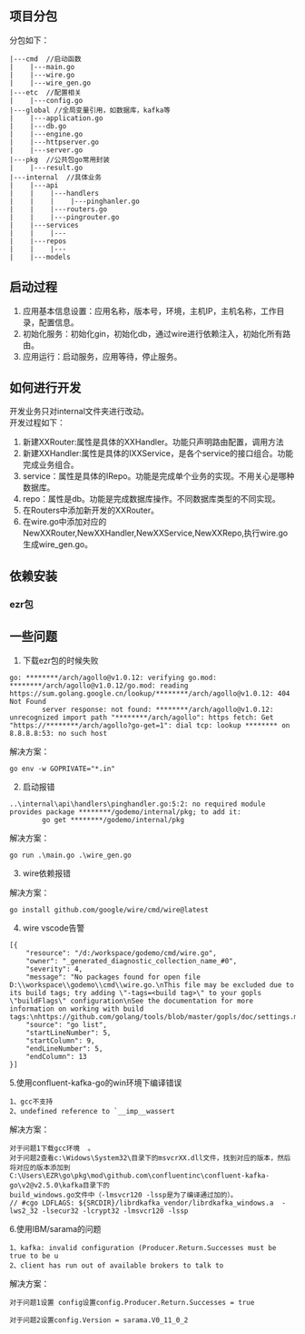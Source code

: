## 项目分包
分包如下：
```
|---cmd  //启动函数
|    |---main.go  
|    |---wire.go  
|    |---wire_gen.go  
|---etc  //配置相关
|    |---config.go  
|---global //全局变量引用，如数据库，kafka等
|    |---application.go
|    |---db.go
|    |---engine.go
|    |---httpserver.go
|    |---server.go
|---pkg  //公共包go常用封装
|    |---result.go  
|---internal  //具体业务
|    |---api  
|    |    |---handlers
|    |    |    |---pinghanler.go  
|    |    |---routers.go  
|    |    |---pingrouter.go  
|    |---services
|    |    |---
|    |---repos
|    |    |---
|    |---models

```
## 启动过程
1. 应用基本信息设置：应用名称，版本号，环境，主机IP，主机名称，工作目录，配置信息。   
2. 初始化服务：初始化gin，初始化db，通过wire进行依赖注入，初始化所有路由。    
3. 应用运行：启动服务，应用等待，停止服务。  

## 如何进行开发
开发业务只对internal文件夹进行改动。  
开发过程如下：  
1. 新建XXRouter:属性是具体的XXHandler。功能只声明路由配置，调用方法
2. 新建XXHandler:属性是具体的IXXService，是各个service的接口组合。功能完成业务组合。  
3. service：属性是具体的IRepo。功能是完成单个业务的实现。不用关心是哪种数据库。
4. repo：属性是db。功能是完成数据库操作。不同数据库类型的不同实现。  
5. 在Routers中添加新开发的XXRouter。  
6. 在wire.go中添加对应的NewXXRouter,NewXXHandler,NewXXService,NewXXRepo,执行wire.go生成wire_gen.go。  

## 依赖安装

### 

### ezr包

## 一些问题  

1. 下载ezr包的时候失败
```
go: ********/arch/agollo@v1.0.12: verifying go.mod: ********/arch/agollo@v1.0.12/go.mod: reading https://sum.golang.google.cn/lookup/********/arch/agollo@v1.0.12: 404 Not Found
        server response: not found: ********/arch/agollo@v1.0.12: unrecognized import path "********/arch/agollo": https fetch: Get "https://********/arch/agollo?go-get=1": dial tcp: lookup ******** on 8.8.8.8:53: no such host
```
解决方案：
```
go env -w GOPRIVATE="*.in"
```
2. 启动报错
```
..\internal\api\handlers\pinghandler.go:5:2: no required module provides package ********/godemo/internal/pkg; to add it:
        go get ********/godemo/internal/pkg
```
解决方案：
```
go run .\main.go .\wire_gen.go
```
3. wire依赖报错

解决方案：
```
go install github.com/google/wire/cmd/wire@latest
```
4. wire vscode告警
```
[{
	"resource": "/d:/workspace/godemo/cmd/wire.go",
	"owner": "_generated_diagnostic_collection_name_#0",
	"severity": 4,
	"message": "No packages found for open file D:\\workspace\\godemo\\cmd\\wire.go.\nThis file may be excluded due to its build tags; try adding \"-tags=<build tag>\" to your gopls \"buildFlags\" configuration\nSee the documentation for more information on working with build tags:\nhttps://github.com/golang/tools/blob/master/gopls/doc/settings.md#buildflags.",
	"source": "go list",
	"startLineNumber": 5,
	"startColumn": 9,
	"endLineNumber": 5,
	"endColumn": 13
}]
```
5.使用confluent-kafka-go的win环境下编译错误  
```
1、gcc不支持  
2、undefined reference to `__imp__wassert  
```
解决方案：  
```
对于问题1下载gcc环境  。
对于问题2查看c:\Widows\System32\目录下的msvcrXX.dll文件，找到对应的版本，然后将对应的版本添加到C:\Users\EZR\go\pkg\mod\github.com\confluentinc\confluent-kafka-go\v2@v2.5.0\kafka目录下的
build_windows.go文件中（-lmsvcr120 -lssp是为了编译通过加的）。
// #cgo LDFLAGS: ${SRCDIR}/librdkafka_vendor/librdkafka_windows.a  -lws2_32 -lsecur32 -lcrypt32 -lmsvcr120 -lssp
```
6.使用IBM/sarama的问题
```
1、kafka: invalid configuration (Producer.Return.Successes must be true to be u
2、client has run out of available brokers to talk to
```
解决方案：  
```
对于问题1设置 config设置config.Producer.Return.Successes = true  

对于问题2设置config.Version = sarama.V0_11_0_2  
```